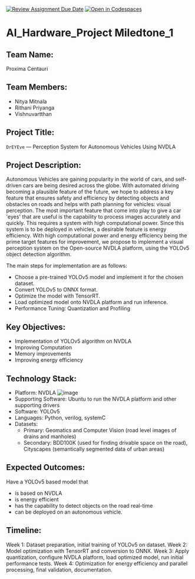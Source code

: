 [![Review Assignment Due Date](https://classroom.github.com/assets/deadline-readme-button-22041afd0340ce965d47ae6ef1cefeee28c7c493a6346c4f15d667ab976d596c.svg)](https://classroom.github.com/a/Buol6fpg)
[![Open in Codespaces](https://classroom.github.com/assets/launch-codespace-2972f46106e565e64193e422d61a12cf1da4916b45550586e14ef0a7c637dd04.svg)](https://classroom.github.com/open-in-codespaces?assignment_repo_id=16858568)
# AI_Hardware_Project Miledtone_1

## Team Name:
Proxima Centauri

## Team Members:
- Nitya Mitnala
- Rithani Priyanga
- Vishnuvartthan

## Project Title:
```DrEYEve``` — Perception System for Autonomous Vehicles Using NVDLA 

## Project Description:
Autonomous Vehicles are gaining popularity in the world of cars, and self-driven cars are being desired across the globe. With automated driving becoming a plausible feature of the future, we hope to address a key feature that ensures safety and efficiency by detecting objects and obstacles on roads and helps with path planning for vehicles: visual perception. The most important feature that come into play to give a car 'eyes' that are useful is the capability to process images accurately and quickly. This requires a system with high computational power. Since this system is to be deployed in vehicles, a desirable feature is energy efficiency. With high computational power and energy efficiency being the prime target features for improvement, we propose to implement a visual perception system on the Open-source NVDLA platform, using the YOLOv5 object detection algorithm.

The main steps for implementation are as follows:
- Choose a pre-trained YOLOv5 model and implement it for the chosen dataset.
- Convert YOLOv5 to ONNX format.
- Optimize the model with TensorRT.
- Load optimized model onto NVDLA platform and run inference.
- Performance Tuning: Quantization and Profiling


## Key Objectives:
- Implementation of YOLOv5 algorithm on NVDLA
- Improving Computation 
- Memory improvements
- Improving energy efficiency

## Technology Stack:
- Platform: NVDLA
  ![image](https://github.com/user-attachments/assets/4159eab1-7069-4d1e-b506-3d6ce37654ff)
- Supporting Software: Ubuntu to run the NVDLA platform and other supporting drivers
- Software: YOLOv5
- Languages: Python, verilog, systemC
- Datasets:
  - Primary: Geomatics and Computer Vision (road level images of drains and manholes)
  - Secondary: BDD100K (used for finding drivable space on the road), Cityscapes (semantically segmented data of urban areas)

## Expected Outcomes:
Have a YOLOv5 based model that 
- is based on NVDLA
- is energy efficient
- has the capability to detect objects on the road real-time
- can be deployed on an autonomous vehicle.

## Timeline:
Week 1:	Dataset preparation, initial training of YOLOv5 on dataset.
Week 2:	Model optimization with TensorRT and conversion to ONNX.
Week 3:	Apply quantization, configure NVDLA platform, load optimized model, run  initial performance tests.
Week 4:	Optimization for energy efficiency and parallel processing, final validation, documentation.
